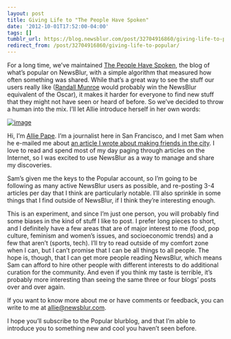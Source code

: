 ```yaml
---
layout: post
title: Giving Life to "The People Have Spoken"
date: '2012-10-01T17:52:00-04:00'
tags: []
tumblr_url: https://blog.newsblur.com/post/32704916860/giving-life-to-popular
redirect_from: /post/32704916860/giving-life-to-popular/
---
```

For a long time, we’ve maintained [The People Have Spoken](http://popular.newsblur.com), the blog of what’s popular on NewsBlur, with a simple algorithm that measured how often something was shared. While that’s a great way to see the stuff our users really like ([Randall Munroe](http://xkcd.com/) would probably win the NewsBlur equivalent of the Oscar), it makes it harder for everyone to find new stuff that they might not have seen or heard of before. So we’ve decided to throw a human into the mix. I’ll let Allie introduce herself in her own words:

[![image](https://s3.amazonaws.com/static.newsblur.com/blog/BigShot.jpg)](http://alliepape.com)

Hi, I’m [Allie Pape](http://alliepape.com). I’m a journalist here in San Francisco, and I met Sam when he e-mailed me about [an article I wrote about making friends in the city](http://www.thebolditalic.com/alliepape/stories/2206-friend-me). I love to read and spend most of my day paging through articles on the Internet, so I was excited to use NewsBlur as a way to manage and share my discoveries.

Sam’s given me the keys to the Popular account, so I’m going to be following as many active NewsBlur users as possible, and re-posting 3-4 articles per day that I think are particularly notable. I’ll also sprinkle in some things that I find outside of NewsBlur, if I think they’re interesting enough.

This is an experiment, and since I’m just one person, you will probably find some biases in the kind of stuff I like to post. I prefer long pieces to short, and I definitely have a few areas that are of major interest to me (food, pop culture, feminism and women’s issues, and socioeconomic trends) and a few that aren’t (sports, tech). I’ll try to read outside of my comfort zone when I can, but I can’t promise that I can be all things to all people. The hope is, though, that I can get more people reading NewsBlur, which means Sam can afford to hire other people with different interests to do additional curation for the community. And even if you think my taste is terrible, it’s probably more interesting than seeing the same three or four blogs’ posts over and over again.

If you want to know more about me or have comments or feedback, you can write to me at [allie@newsblur.com](mailto:allie@newsblur.com).

I hope you’ll subscribe to the Popular blurblog, and that I’m able to introduce you to something new and cool you haven’t seen before.

